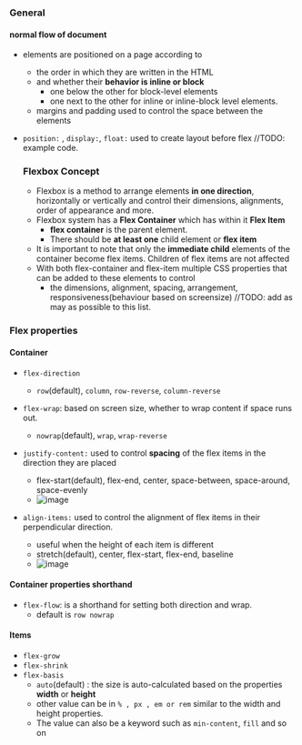 ### General

#### normal flow of document
- elements are positioned on a page according to
  - the order in which they are written in the HTML
  - and whether their **behavior is inline or block**
    - one below the other for block-level elements
    - one next to the other for inline or inline-block level elements.
  - margins and padding used to control the space between the elements
- `position:` , `display:`, `float:` used to create layout before flex //TODO: example code.

  ### Flexbox Concept
  - Flexbox is a method to arrange elements **in one direction**, horizontally or vertically and control their dimensions, alignments, order of appearance and more.
  - Flexbox system has a **Flex Container** which has within it **Flex Item**
    - **flex container** is the parent element.
    - There should be **at least one** child element or **flex item**
  - It is important to note that only the **immediate child** elements of the container become flex items. Children of flex items are not affected
  - With both flex-container and flex-item multiple CSS properties that can be added to these elements to control
    - the dimensions, alignment, spacing, arrangement, responsiveness(behaviour based on screensize) //TODO: add as may as possible to this list.
   
### Flex properties
#### Container
- `flex-direction`
  - `row`(default), `column`, `row-reverse`, `column-reverse`

- `flex-wrap`: based on screen size, whether to wrap content if space runs out.
  - `nowrap`(default), `wrap`, `wrap-reverse`

- `justify-content:` used to control **spacing** of the flex items in the direction they are placed
  - flex-start(default), flex-end, center, space-between, space-around, space-evenly
  - ![image](https://github.com/connectkushal/cssnotes/assets/19621775/8165b1a9-4b7e-4558-8d6c-1e961a8d1d15)

- `align-items:` used to control the alignment of flex items in their perpendicular direction.
  - useful when the height of each item is different
  - stretch(default), center, flex-start, flex-end, baseline
  - ![image](https://github.com/connectkushal/cssnotes/assets/19621775/d31b64e9-579c-45fe-8a6d-51b96c78b301)

#### Container properties shorthand
- `flex-flow`: is a shorthand for setting both direction and wrap.
  - default is `row nowrap` 

#### Items
- `flex-grow`
- `flex-shrink`
- `flex-basis`
  - `auto`(default) : the size is auto-calculated based on the properties **width** or **height**
  - other value can be in `% , px , em or rem` similar to the width and height properties.
  - The value can also be a keyword such as `min-content`, `fill` and so on
